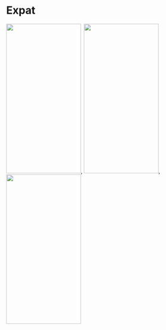 # Expat

<img src="https://user-images.githubusercontent.com/50337341/190494919-4c9919bb-baef-4147-a1e7-ef4eab47e267.png" width="200" height="400">, <img src="[https://user-images.githubusercontent.com/50337341/190494919-4c9919bb-baef-4147-a1e7-ef4eab47e267.png](https://user-images.githubusercontent.com/50337341/190496916-f7fe0a81-dc4c-4a2d-a888-e81885952a27.png)" width="200" height="400">, <img src="https://user-images.githubusercontent.com/50337341/190494919-4c9919bb-baef-4147-a1e7-ef4eab47e267.png](https://user-images.githubusercontent.com/50337341/190496981-7b5c6fa0-6483-4c5d-a4d6-e18ad4394534.png)" width="200" height="400">

